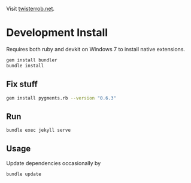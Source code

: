 Visit [twisterrob.net](http://www.twisterrob.net).

# Development Install
Requires both ruby and devkit on Windows 7 to install native extensions.
```bash
gem install bundler
bundle install
```

## Fix stuff
```bash
gem install pygments.rb --version "0.6.3"
```

## Run
```bash
bundle exec jekyll serve
```

## Usage
Update dependencies occasionally by
```bash
bundle update
```
